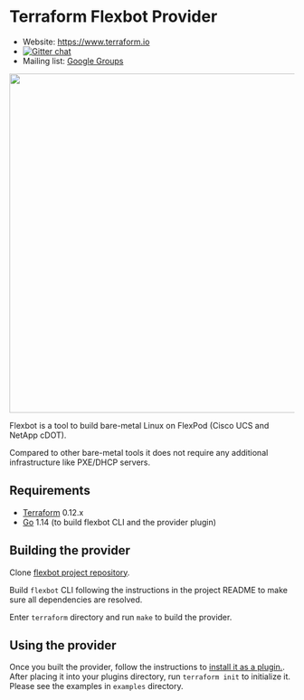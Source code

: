 Terraform Flexbot Provider
==========================

- Website: https://www.terraform.io
- [![Gitter chat](https://badges.gitter.im/hashicorp-terraform/Lobby.png)](https://gitter.im/hashicorp-terraform/Lobby)
- Mailing list: [Google Groups](http://groups.google.com/group/terraform-tool)

<img src="https://cdn.rawgit.com/hashicorp/terraform-website/master/content/source/assets/images/logo-hashicorp.svg" width="600px">

Flexbot is a tool to build bare-metal Linux on FlexPod (Cisco UCS and NetApp cDOT).

Compared to other bare-metal tools it does not require any additional infrastructure like PXE/DHCP servers.

Requirements
------------

- [Terraform](https://www.terraform.io/downloads.html) 0.12.x
- [Go](https://golang.org/doc/install) 1.14 (to build flexbot CLI and the provider plugin)

Building the provider
---------------------

Clone [flexbot project repository](https://github.com/igor-feoktistov/flexbot).

Build `flexbot` CLI following the instructions in the project README to make sure all dependencies are resolved.

Enter `terraform`  directory and run `make` to build the provider.


Using the provider
------------------
Once you built the provider, follow the instructions to [install it as a plugin.](https://www.terraform.io/docs/plugins/basics.html#installing-plugins).
After placing it into your plugins directory, run `terraform init` to initialize it.
Please see the examples in `examples` directory.

